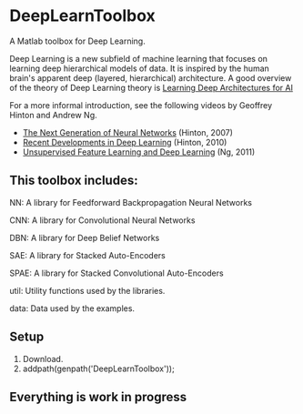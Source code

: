 DeepLearnToolbox
================

A Matlab toolbox for Deep Learning.

Deep Learning is a new subfield of machine learning that focuses on learning deep hierarchical models of data.
It is inspired by the human brain's apparent deep (layered, hierarchical) architecture.
A good overview of the theory of Deep Learning theory is
[Learning Deep Architectures for AI](http://www.iro.umontreal.ca/~bengioy/papers/ftml_book.pdf)

For a more informal introduction, see the following videos by Geoffrey Hinton and Andrew Ng.

* [The Next Generation of Neural Networks](http://www.youtube.com/watch?v=AyzOUbkUf3M) (Hinton, 2007)
* [Recent Developments in Deep Learning](http://www.youtube.com/watch?v=VdIURAu1-aU) (Hinton, 2010)
* [Unsupervised Feature Learning and Deep Learning](http://www.youtube.com/watch?v=ZmNOAtZIgIk) (Ng, 2011)

This toolbox includes:
----------------------

NN:   A library for Feedforward Backpropagation Neural Networks

CNN:  A library for Convolutional Neural Networks

DBN:  A library for Deep Belief Networks

SAE:  A library for Stacked Auto-Encoders

SPAE: A library for Stacked Convolutional Auto-Encoders

util: Utility functions used by the libraries.

data: Data used by the examples.

Setup
-----
1. Download.
2. addpath(genpath('DeepLearnToolbox'));

Everything is work in progress
------------------------------